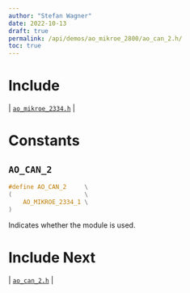 ```yaml
---
author: "Stefan Wagner"
date: 2022-10-13
draft: true
permalink: /api/demos/ao_mikroe_2800/ao_can_2.h/
toc: true
---
```


# Include

| [`ao_mikroe_2334.h`](ao_mikroe_2334.h.md) |

# Constants

## `AO_CAN_2`

```c
#define AO_CAN_2     \
(                    \
    AO_MIKROE_2334_1 \
)
```

Indicates whether the module is used.

# Include Next

| [`ao_can_2.h`](../../src/ao_sys_xc32_pic32/ao_can_2.h.md) |
